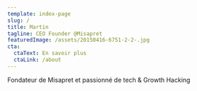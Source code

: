 ```yaml
---
template: index-page
slug: /
title: Martin
tagline: CEO Founder @Misapret
featuredImage: /assets/20150416-6751-2-2-.jpg
cta:
  ctaText: En savoir plus
  ctaLink: /about
---
```

Fondateur de Misapret et passionné de tech & Growth Hacking